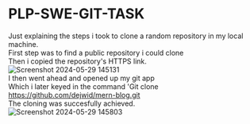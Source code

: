 # PLP-SWE-GIT-TASK
Just explaining the steps i took to clone a random repository in my local machine. <br>
First step was to find a public repository i could clone <br>
Then i copied the repository's HTTPS link. <br>
![Screenshot 2024-05-29 145131](https://github.com/codewinchester/PLP-SWE-GIT-TASK/assets/160033340/50e72c02-7746-4fe9-911a-936c7d80b942) <br>
I then went ahead and opened up my git app <br>
Which i later keyed in the command 'Git clone https://github.com/dejwid/mern-blog.git <br>
The cloning was succesfully achieved. <br>
![Screenshot 2024-05-29 145803](https://github.com/codewinchester/PLP-SWE-GIT-TASK/assets/160033340/2e761a1a-c108-485c-9dd4-c3aa5b56ac59)
